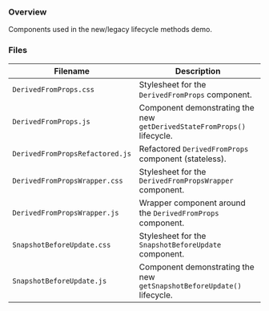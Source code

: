 ### Overview

Components used in the new/legacy lifecycle methods demo.

### Files

| Filename                        | Description                                                                   |
|---------------------------------|-------------------------------------------------------------------------------|
| `DerivedFromProps.css`          | Stylesheet for the `DerivedFromProps` component.                              |
| `DerivedFromProps.js`           | Component demonstrating the new `getDerivedStateFromProps()` lifecycle.       |
| `DerivedFromPropsRefactored.js` | Refactored `DerivedFromProps` component (stateless).                          |
| `DerivedFromPropsWrapper.css`   | Stylesheet for the `DerivedFromPropsWrapper` component.                       |
| `DerivedFromPropsWrapper.js`    | Wrapper component around the `DerivedFromProps` component.                    |
| `SnapshotBeforeUpdate.css`      | Stylesheet for the `SnapshotBeforeUpdate` component.                          |
| `SnapshotBeforeUpdate.js`       | Component demonstrating the new `getSnapshotBeforeUpdate()` lifecycle.        |
